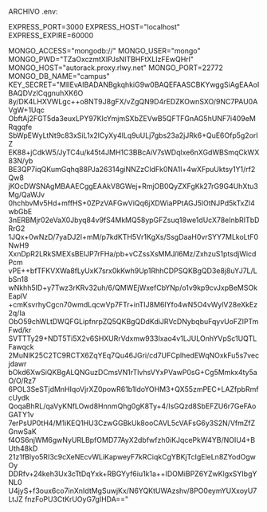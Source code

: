 ARCHIVO .env:

EXPRESS_PORT=3000
EXPRESS_HOST="localhost"
EXPRESS_EXPIRE=60000


MONGO_ACCESS="mongodb://" 
MONGO_USER="mongo" 
MONGO_PWD="TZaOxczmtXIPJsNITBHFtXLIzFEwQHrl" 
MONGO_HOST="autorack.proxy.rlwy.net" 
MONGO_PORT=22772
MONGO_DB_NAME="campus" 
KEY_SECRET="MIIEvAIBADANBgkqhkiG9w0BAQEFAASCBKYwggSiAgEAAoIBAQDVzlCqgnuhXK6O
8y/DK4LHXVWLgc++o8NT9J8gFX/vZgQN9D4rEDZKOwnSXO/9NC7PAU0AVgW+1Uqc
ObftAj2FGT5da3euxLPY97KIcYmjmSXbZEVwB5QFTFGnAG5hUNF7i409eMRqgqfe
SbWpEWyLtNt9c83xSiL1x2lCyXy4lLq9uULj7gbs23a2jJRk6+QuE6Ofp5g2orIZ
EK88+jCdkW5/JyTC4u/k45t4JMH1C3BBcAiV7sWDqlxe6nXGdWBSmqCkWX83N/yb
BE3QP7iqQKumGqhq88PJa26314giNNZzCldFk0NA1l+4wXFpuUktsy1Y1/rf2Qw8
jKOcDWSNAgMBAAECggEAAkV8GWej+RmjOB0QyZXFgKk27rG9G4UhXtu3Mg/QaWJv
0hchbvMv5Hd+mffHS+0ZPzVAFGwViQq6jXDWiaPPtAGJ5lOtNJPd5kTxZl4wbGbE
3nERBMjr02eVaX0Jbyq84v9fS4MkMQ58ypGFZsuq18we1dUcX78eInbRITbDRrG2
1JQx+0wNzD/7yaDJ2I+mM/p7kdKTH5Vr1KgXs/SsgDaaH0vrSYY7MLkoLtF0NwH9
XxnDpR2LRkSMEXsBEIJP7rFHa/pb+vCZssXsMMJ/l6Mz/ZxhzuS1ptsdjWicdPcm
vPE++bfTFKVXWa8fLyUxK7srx0kKwh9Up1RhhCDPSQKBgQD3e8j8uYJ7L/LbSn18
wNkhh5ID+y7Twz3rKRv32uh/6/QMWEjWxefCbYNp/o1v9kp9cvJxpBeMSOkEaplV
+cmKsvrhyCgcn70wmdLqcwVp7FTr+inTIJ8M6IYfo4wN5O4vWylV28eXkEz2q/Ia
ObO59chWLtDWQFGLipfnrpZQ5QKBgQDdKdiJRVcDNybqbuFqyvUoFZIPTmFwd/kr
SVTTTy29+NDT5Ti5X2v6SHXURrVdxmw933Ixao4v1LJULOnhYVpSc1UQTLFawqck
2MuNlK25C2TC9RCTX6ZqYEq7Qu46JGri/cd7UFCplhedEWqNOxkFu5s7vecjdawr
bOkd6XwSiQKBgALQNGuzDCmsVN1rTlvhsVYxPVawP0sG+Cg5Mmkx4ty5aO/O/Rz7
6POL3SeSTjdMnHIqoVjrXZ0powR61b1ldoYOHM3+QX55zmPEC+LAZfpbRmfcUydk
QoqaBhRL/qaVyKNfLOwd8HnnmQhg0gK8Ty+4/IsGQzd8SbEFZU6r7GeFAoGATY1v
7erPsUP0tH4/M1iKEQ1HU3CzwGGBkUk8ooCAVL5cVAFsG6y3S2N/VfmZfZGnwSaK
f4OS6njWM6gwNyURLBpfOMD77AyX2dbfwfzh0iKJqcePkW4YB/NOIU4+BUth48kD
21z1fBIyo5RI3c9cXeNEcvWLiKapweyF7kRCiqkCgYBKjTcIgEleLn8ZYodOgwOy
DDRfv+24keh3Ux3cTtDqYxk+RBGYyf6iu1k1a++IDOMiBPZ6YZwKlgxSYIbgYNL0
U4jyS+f3oux6co7inXnIdtMgSuwjKx/N6YQKtUWAzshv/8PO0eymYUXxoyU7LtJZ
fnzFoPU3CtKrUOyG7gIHDA=="